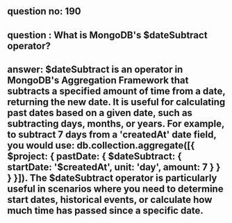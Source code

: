 
      
## question no: 190

## question : What is MongoDB's $dateSubtract operator?

## answer: $dateSubtract is an operator in MongoDB's Aggregation Framework that subtracts a specified amount of time from a date, returning the new date. It is useful for calculating past dates based on a given date, such as subtracting days, months, or years. For example, to subtract 7 days from a 'createdAt' date field, you would use: db.collection.aggregate([{ $project: { pastDate: { $dateSubtract: { startDate: '$createdAt', unit: 'day', amount: 7 } } } }]). The $dateSubtract operator is particularly useful in scenarios where you need to determine start dates, historical events, or calculate how much time has passed since a specific date.
      